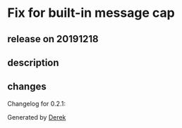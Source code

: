 # Fix for built-in message cap

## release on 20191218

## description

## changes

Changelog for 0.2.1:

Generated by <a href="https://github.com/alexellis/derek/">Derek</a>

